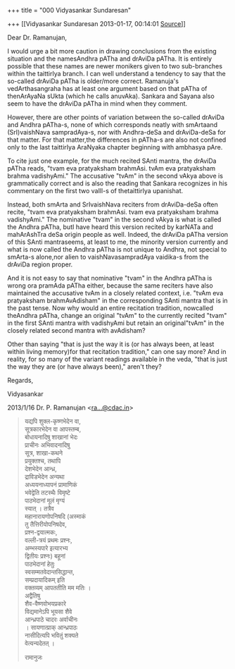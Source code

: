 +++
title = "000 Vidyasankar Sundaresan"

+++
[[Vidyasankar Sundaresan	2013-01-17, 00:14:01 [Source](https://groups.google.com/g/bvparishat/c/HuYi3DACWlA)]]



Dear Dr. Ramanujan,



I would urge a bit more caution in drawing conclusions from the existing situation and the namesAndhra pATha and drAviDa pATha. It is entirely possible that these names are newer monikers given to two sub-branches within the taittirIya branch. I can well understand a tendency to say that the so-called drAviDa pATha is older/more correct. Ramanuja's vedArthasangraha has at least one argument based on that pATha of thenArAyaNa sUkta (which he calls anuvAka). Sankara and Sayana also seem to have the drAviDa pATha in mind when they comment.



However, there are other points of variation between the so-called drAviDa and Andhra pATha-s, none of which corresponds neatly with smArtaand (SrI)vaishNava sampradAya-s, nor with Andhra-deSa and drAviDa-deSa for that matter. For that matter,the differences in pATha-s are also not confined only to the last taittirIya AraNyaka chapter beginning with ambhasya pAre.



To cite just one example, for the much recited SAnti mantra, the drAviDa pATha reads, "tvam eva pratyaksham brahmAsi. tvAm eva pratyaksham brahma vadishyAmi." The accusative "tvAm" in the second vAkya above is grammatically correct and is also the reading that Sankara recognizes in his commentary on the first two vallI-s of thetaittirIya upanishat.



Instead, both smArta and SrIvaishNava reciters from drAviDa-deSa often recite, "tvam eva pratyaksham brahmAsi. tvam eva pratyaksham brahma vadishyAmi." The nominative "tvam" in the second vAkya is what is called the Andhra pATha, butI have heard this version recited by karNATa and mahArAshTra deSa origin people as well. Indeed, the drAviDa pATha version of this SAnti mantraseems, at least to me, the minority version currently and what is now called the Andhra pATha is not unique to Andhra, not special to smArta-s alone,nor alien to vaishNavasampradAya vaidika-s from the drAviDa region proper.



And it is not easy to say that nominative "tvam" in the Andhra pATha is wrong ora pramAda pATha either, because the same reciters have also maintained the accusative tvAm in a closely related context, i.e. "tvAm eva pratyaksham brahmAvAdisham" in the corresponding SAnti mantra that is in the past tense. Now why would an entire recitation tradition, nowcalled theAndhra pATha, change an original "tvAm" to the currently recited "tvam" in the first SAnti mantra with vadishyAmi but retain an original"tvAm" in the closely related second mantra with avAdisham?



Other than saying "that is just the way it is (or has always been, at least within living memory)for that recitation tradition," can one say more? And in reality, for so many of the variant readings available in the veda, "that is just the way they are (or have always been)," aren't they?



Regards,

Vidyasankar  
  

2013/1/16 Dr. P. Ramanujan \<[ra...@cdac.in]()\>  

> यद्यपि शुक्ल-कृष्णभेदेन वा,  
> सूत्रकारभेदेन वा आपस्तम्ब,  
> बोधायनादिषु शाखानां भेदः  
> प्राचीनः अभिवादनादिषु  
> सूत्र, शाखा-कथने  
> प्रयुक्तश्च, तथापि  
> देशभेदेन आन्ध्र,  
> द्राविडभेदेन अन्यथा  
> अध्ययनाध्यापनं प्रामाणिकं  
> भवेद्वेति तटस्थैः विमृष्टे  
> पाठभेदानां मूलं मृग्यं  
> स्यात् । तत्रैव  
> महानारायणोपनिषदि (अस्माकं  
> तु तैत्तिरीयोपनिषदेव,  
> प्रश्न-द्वयात्मकः,  
> वल्ली-त्रयं प्रथमः प्रश्नः,  
> अम्भस्यपारे इत्यारभ्य  
> द्वितीयः प्रश्नः) बहूनां  
> पाठभेदानां हेतुः  
> स्वसम्मतवेदान्तसिद्धान्त,  
> सम्प्रदायादिकम् इति  
> वक्तव्यम् आपततीति मम मतिः ।  
> अद्वैतिषु  
> शैव-वैष्णवोभयप्रकारे  
> विद्यमानेऽपि भूयसा शैवे  
> आन्ध्रपाठे चादरः अर्वाचीनः  
> । सायणात्प्राक् आन्ध्रपाठः  
> नासीदित्यपि भवितुं शक्यते  
> वेत्यन्यदेतत् ।  
>   
> रामानुजः  

